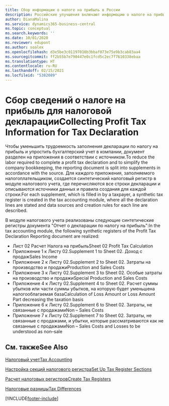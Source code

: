 ```yaml
---
title: Сбор информации о налоге на прибыль в России
description: Российские улучшения включают информацию о налоге на прибыль для налоговых деклараций.
author: DianaMalina
ms.service: dynamics365-business-central
ms.topic: conceptual
ms.search.keywords: ''
ms.date: 10/01/2020
ms.reviewer: edupont
ms.author: soalex
ms.openlocfilehash: d3e5be3c01197010b3bbaf073e75e9b3cab83aa4
ms.sourcegitcommit: ff2b55b7e790447e0c1fcd5c2ec7f7610338ebaa
ms.translationtype: HT
ms.contentlocale: ru-RU
ms.lasthandoff: 02/15/2021
ms.locfileid: "5382089"
---
```

# <a name="collecting-profit-tax-information-for-tax-declaration"></a><span data-ttu-id="741be-103">Сбор сведений о налоге на прибыль для налоговой декларации</span><span class="sxs-lookup"><span data-stu-id="741be-103">Collecting Profit Tax Information for Tax Declaration</span></span>

<span data-ttu-id="741be-104">Чтобы уменьшить трудоемкость заполнения декларации по налогу на прибыль и упростить бухгалтерский учет в компании, документ разделен на приложения в соответствии с источником.</span><span class="sxs-lookup"><span data-stu-id="741be-104">To reduce the labor required to complete a profit tax declaration and to simplify the company bookkeeping, the reporting document is split into supplements in accordance with the source.</span></span> <span data-ttu-id="741be-105">Для каждого приложения, заполняемого налогоплательщиком, создается синтетический налоговый регистр в модуле налогового учета, где перечисляются все строки декларации и описываются источники данных и правила создания для каждой строки.</span><span class="sxs-lookup"><span data-stu-id="741be-105">For each supplement, which is filled in by a taxpayer, a synthetic tax register is created in the tax accounting module, where all the declaration lines are stated and data sources and creation rules for each line are described.</span></span> 

<span data-ttu-id="741be-106">В модуле налогового учета реализованы следующие синтетические регистры документа "Отчет о декларации по налогу на прибыль":</span><span class="sxs-lookup"><span data-stu-id="741be-106">In the tax accounting module, the following synthetic registers of the Profit Tax Declaration Reporting document are realized:</span></span> 

- <span data-ttu-id="741be-107">Лист 02 Расчет Налога на прибыль</span><span class="sxs-lookup"><span data-stu-id="741be-107">Sheet 02 Profit Tax Calculation</span></span>
- <span data-ttu-id="741be-108">Приложение 1 к Листу 02.</span><span class="sxs-lookup"><span data-stu-id="741be-108">Supplement 1 to Sheet 02.</span></span> <span data-ttu-id="741be-109">Доход с продаж</span><span class="sxs-lookup"><span data-stu-id="741be-109">Sales Income</span></span>
- <span data-ttu-id="741be-110">Приложение 2 к Листу 02.</span><span class="sxs-lookup"><span data-stu-id="741be-110">Supplement 2 to Sheet 02.</span></span> <span data-ttu-id="741be-111">Затраты на производство и продажи</span><span class="sxs-lookup"><span data-stu-id="741be-111">Production and Sales Costs</span></span>
- <span data-ttu-id="741be-112">Приложение 3 к Листу 02.</span><span class="sxs-lookup"><span data-stu-id="741be-112">Supplement 3 to Sheet 02.</span></span> <span data-ttu-id="741be-113">Особые затраты на производство и продажи</span><span class="sxs-lookup"><span data-stu-id="741be-113">Special Production and Sales Costs</span></span>
- <span data-ttu-id="741be-114">Приложение 4 к Листу 02.</span><span class="sxs-lookup"><span data-stu-id="741be-114">Supplement 4 to Sheet 02.</span></span> <span data-ttu-id="741be-115">Расчет суммы убытков или части суммы убытков, на которую будет уменьшена налогооблагаемая база</span><span class="sxs-lookup"><span data-stu-id="741be-115">Calculation of Loss Amount or Loss Amount Part decreasing the taxation basis</span></span>
- <span data-ttu-id="741be-116">Приложение 6 к Листу 02.</span><span class="sxs-lookup"><span data-stu-id="741be-116">Supplement 6 to Sheet 02.</span></span> <span data-ttu-id="741be-117">Затраты, не связанные с продажами</span><span class="sxs-lookup"><span data-stu-id="741be-117">Non – Sales Costs</span></span>
- <span data-ttu-id="741be-118">Приложение 7 к Листу 02.</span><span class="sxs-lookup"><span data-stu-id="741be-118">Supplement 7 to Sheet 02.</span></span> <span data-ttu-id="741be-119">Затраты, не связанные с продажами, и убытки, которые рассматриваются как не связанные с продажами</span><span class="sxs-lookup"><span data-stu-id="741be-119">Non – Sales Costs and Losses to be understood as non–sale</span></span>

 

## <a name="see-also"></a><span data-ttu-id="741be-120">См. также</span><span class="sxs-lookup"><span data-stu-id="741be-120">See Also</span></span> 

[<span data-ttu-id="741be-121">Налоговый учет</span><span class="sxs-lookup"><span data-stu-id="741be-121">Tax Accounting</span></span>](Tax-Accounting.md)

[<span data-ttu-id="741be-122">Настройка секций налогового регистра</span><span class="sxs-lookup"><span data-stu-id="741be-122">Set Up Tax Register Sections</span></span>](How-to-Set-Up-Tax-Register-Sections.md)

 [<span data-ttu-id="741be-123">Расчет налоговых регистров</span><span class="sxs-lookup"><span data-stu-id="741be-123">Create Tax Registers</span></span>](How-to-Create-Tax-Registers.md)

[<span data-ttu-id="741be-124">Налоговые разницы</span><span class="sxs-lookup"><span data-stu-id="741be-124">Tax Differences</span></span>](Tax-Differences.md)

[!INCLUDE[footer-include](../../includes/footer-banner.md)]